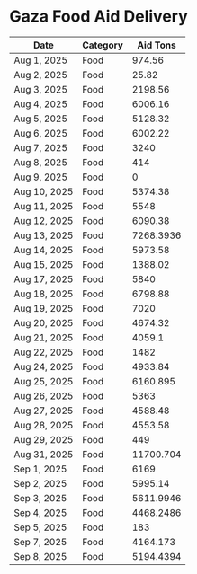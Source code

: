 # Gaza Food Aid Delivery

|Date|Category|Aid Tons|
|--|--|--|
|Aug 1, 2025|Food|974.56|
|Aug 2, 2025|Food|25.82|
|Aug 3, 2025|Food|2198.56|
|Aug 4, 2025|Food|6006.16|
|Aug 5, 2025|Food|5128.32|
|Aug 6, 2025|Food|6002.22|
|Aug 7, 2025|Food|3240|
|Aug 8, 2025|Food|414|
|Aug 9, 2025|Food|0|
|Aug 10, 2025|Food|5374.38|
|Aug 11, 2025|Food|5548|
|Aug 12, 2025|Food|6090.38|
|Aug 13, 2025|Food|7268.3936|
|Aug 14, 2025|Food|5973.58|
|Aug 15, 2025|Food|1388.02|
|Aug 17, 2025|Food|5840|
|Aug 18, 2025|Food|6798.88|
|Aug 19, 2025|Food|7020|
|Aug 20, 2025|Food|4674.32|
|Aug 21, 2025|Food|4059.1|
|Aug 22, 2025|Food|1482|
|Aug 24, 2025|Food|4933.84|
|Aug 25, 2025|Food|6160.895|
|Aug 26, 2025|Food|5363|
|Aug 27, 2025|Food|4588.48|
|Aug 28, 2025|Food|4553.58|
|Aug 29, 2025|Food|449|
|Aug 31, 2025|Food|11700.704|
|Sep 1, 2025|Food|6169|
|Sep 2, 2025|Food|5995.14|
|Sep 3, 2025|Food|5611.9946|
|Sep 4, 2025|Food|4468.2486|
|Sep 5, 2025|Food|183|
|Sep 7, 2025|Food|4164.173|
|Sep 8, 2025|Food|5194.4394|